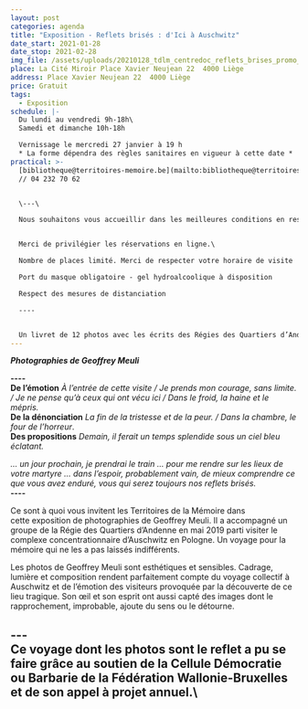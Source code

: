 ```yaml
---
layout: post
categories: agenda
title: "Exposition - Reflets brisés : d'Ici à Auschwitz"
date_start: 2021-01-28
date_stop: 2021-02-28
img_file: /assets/uploads/20210128_tdlm_centredoc_reflets_brises_promo_visuelsitetm_.jpg
place: La Cité Miroir Place Xavier Neujean 22  4000 Liège
address: Place Xavier Neujean 22  4000 Liège
price: Gratuit
tags:
  - Exposition
schedule: |-
  Du lundi au vendredi 9h-18h\
  Samedi et dimanche 10h-18h

  Vernissage le mercredi 27 janvier à 19 h 
  * La forme dépendra des règles sanitaires en vigueur à cette date *
practical: >-
  [bibliotheque@territoires-memoire.be](mailto:bibliotheque@territoires-memoire.be)
  // 04 232 70 62


  \---\

  Nous souhaitons vous accueillir dans les meilleures conditions en respectant les mesures de sécurité et d’hygiène imposées.


  Merci de privilégier les réservations en ligne.\

  Nombre de places limité. Merci de respecter votre horaire de visite

  Port du masque obligatoire - gel hydroalcoolique à disposition

  Respect des mesures de distanciation

  ----


  Un livret de 12 photos avec les écrits des Régies des Quartiers d’Andenne et de Charleroi est [disponible en ligne](https://www.territoires-memoire.be/assets/uploads/reflets_brises_arefaire_tdlm_web.pdf) et en version papier dans l’exposition.
---
```

***Photographies de Geoffrey Meuli***

**\----**\
**De l’émotion** *À l’entrée de cette visite / Je prends mon courage, sans limite. / Je ne pense qu’à ceux qui ont vécu ici / Dans le froid, la haine et le mépris.*\
**De la dénonciation** *La fin de la tristesse et de la peur. / Dans la chambre, le four de l’horreur*.\
**Des propositions** *Demain, il ferait un temps splendide sous un ciel bleu éclatant.*

*… un jour prochain, je prendrai le train … pour me rendre sur les lieux de votre martyre … dans l’espoir, probablement vain, de mieux comprendre ce que vous avez enduré, vous qui serez toujours nos reflets brisés.*\
**\----**

Ce sont à quoi vous invitent les Territoires de la Mémoire dans cette exposition de photographies de Geoffrey Meuli. Il a accompagné un groupe de la Régie des Quartiers d’Andenne en mai 2019 parti visiter le complexe concentrationnaire d’Auschwitz en Pologne. Un voyage pour la mémoire qui ne les a pas laissés indifférents.

Les photos de Geoffrey Meuli sont esthétiques et sensibles. Cadrage, lumière et composition rendent parfaitement compte du voyage collectif à Auschwitz et de l’émotion des visiteurs provoquée par la découverte de ce lieu tragique. Son œil et son esprit ont aussi capté des images dont le rapprochement, improbable, ajoute du sens ou le détourne.

\---\
Ce voyage dont les photos sont le reflet a pu se faire grâce au soutien de la Cellule Démocratie ou Barbarie de la Fédération Wallonie-Bruxelles et de son appel à projet annuel.\
---